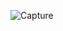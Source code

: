 
![Capture](https://user-images.githubusercontent.com/25617530/60976796-0beb2780-a337-11e9-964d-72d0e630731e.PNG)
